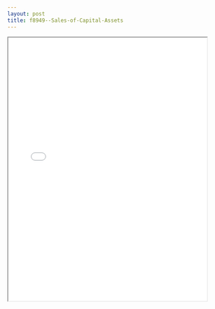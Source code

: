 ```yaml
---
layout: post
title: f8949--Sales-of-Capital-Assets
---
```


<div class="pdf-container">
<iframe src="/ea/assets/pdfs/f8949--Sales-of-Capital-Assets.pdf" height="600" width="90%" allowFullScreen="true"></iframe>
</div>

